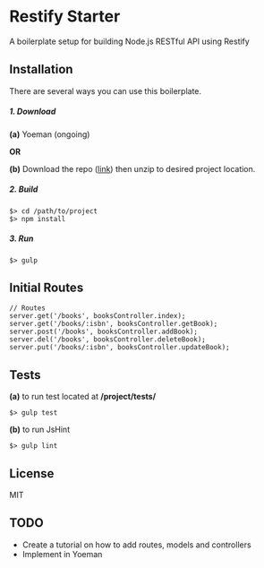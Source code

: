 # Restify Starter

A boilerplate setup for building Node.js RESTful API using Restify

## Installation

There are several ways you can use this boilerplate.


##### 1. Download
**(a)** Yoeman (ongoing)

**OR**

**(b)** Download the repo ([link](https://github.com/kdlcruz/restify-starter/archive/master.zip)) then unzip to desired project location.

##### 2. Build
````
$> cd /path/to/project
$> npm install
````

##### 3. Run

````
$> gulp
````

## Initial Routes

```
// Routes
server.get('/books', booksController.index);
server.get('/books/:isbn', booksController.getBook);
server.post('/books', booksController.addBook);
server.del('/books', booksController.deleteBook);
server.put('/books/:isbn', booksController.updateBook);
```

## Tests
**(a)** to run test located at **/project/tests/**

````
$> gulp test
````

**(b)** to run JsHint

````
$> gulp lint
````

## License


MIT

## TODO

- Create a tutorial on how to add routes, models and controllers
- Implement in Yoeman
